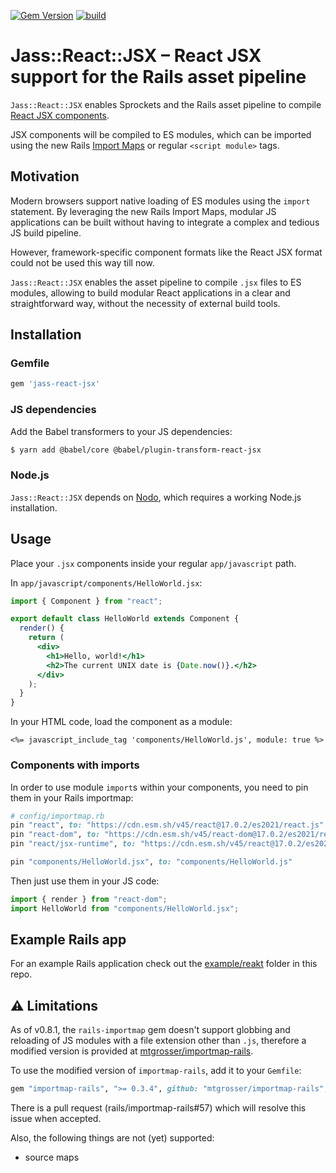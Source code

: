 [![Gem Version](https://badge.fury.io/rb/jass-react-jsx.svg)](http://badge.fury.io/rb/jass-react-jsx)
[![build](https://github.com/mtgrosser/jass-react-jsx/actions/workflows/build.yml/badge.svg)](https://github.com/mtgrosser/jass-react-jsx/actions/workflows/build.yml)

# Jass::React::JSX – React JSX support for the Rails asset pipeline

`Jass::React::JSX` enables Sprockets and the Rails asset pipeline to compile [React JSX components](https://reactjs.org/docs/introducing-jsx.html).

JSX components will be compiled to ES modules, which can be imported using the new Rails [Import Maps](https://github.com/rails/importmap-rails) or
regular `<script module>` tags.

## Motivation

Modern browsers support native loading of ES modules using the `import` statement.
By leveraging the new Rails Import Maps, modular JS applications can be built
without having to integrate a complex and tedious JS build pipeline. 

However, framework-specific component formats like the React JSX format could not
be used this way till now.

`Jass::React::JSX` enables the asset pipeline to compile `.jsx` files to ES modules,
allowing to build modular React applications in a clear and straightforward way,
without the necessity of external build tools.

## Installation

### Gemfile

```ruby
gem 'jass-react-jsx'
```

### JS dependencies

Add the Babel transformers to your JS dependencies:
```sh
$ yarn add @babel/core @babel/plugin-transform-react-jsx
```

### Node.js

`Jass::React::JSX` depends on [Nodo](https://github.com/mtgrosser/nodo), which requires a working Node.js installation.

## Usage

Place your `.jsx` components inside your regular `app/javascript` path.

In `app/javascript/components/HelloWorld.jsx`:

```jsx
import { Component } from "react";

export default class HelloWorld extends Component {
  render() {
    return (
      <div>
        <h1>Hello, world!</h1>
        <h2>The current UNIX date is {Date.now()}.</h2>
      </div>
    );
  }
}
```

In your HTML code, load the component as a module:

```erb
<%= javascript_include_tag 'components/HelloWorld.js', module: true %>
```

### Components with imports

In order to use module `import`s within your components, you need to pin them in your Rails importmap:

```ruby
# config/importmap.rb
pin "react", to: "https://cdn.esm.sh/v45/react@17.0.2/es2021/react.js"
pin "react-dom", to: "https://cdn.esm.sh/v45/react-dom@17.0.2/es2021/react-dom.js"
pin "react/jsx-runtime", to: "https://cdn.esm.sh/v45/react@17.0.2/es2021/jsx-runtime.js"

pin "components/HelloWorld.jsx", to: "components/HelloWorld.js"
```

Then just use them in your JS code:

```js
import { render } from "react-dom";
import HelloWorld from "components/HelloWorld.jsx";
```

## Example Rails app

For an example Rails application check out the [example/reakt](https://github.com/mtgrosser/jass-react-jsx/tree/master/examples/reakt) folder in this repo.

## ⚠️ Limitations

As of v0.8.1, the `rails-importmap` gem doesn't support globbing and reloading of JS modules with a file
extension other than `.js`, therefore a modified version is provided at [mtgrosser/importmap-rails](https://github.com/mtgrosser/importmap-rails).

To use the modified version of `importmap-rails`, add it to your `Gemfile`:

```ruby
gem "importmap-rails", ">= 0.3.4", github: "mtgrosser/importmap-rails", branch: "main"
```

There is a pull request (rails/importmap-rails#57) which will resolve this issue when accepted.

Also, the following things are not (yet) supported:

- source maps
